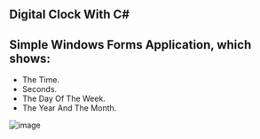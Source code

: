 ## Digital Clock With C#
## Simple Windows Forms Application, which shows: 
- The Time.
- Seconds.
- The Day Of The Week.
- The Year And The Month.

![image](https://user-images.githubusercontent.com/109627707/194405044-9bea6bda-cb79-45ef-9564-57e7ccfb1d2e.png)


